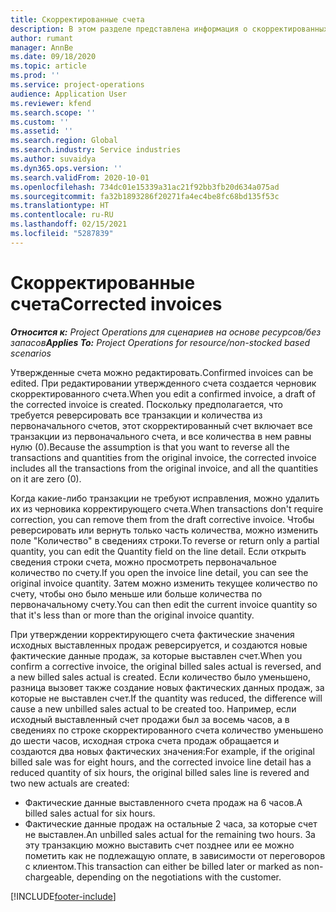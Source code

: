 ```yaml
---
title: Скорректированные счета
description: В этом разделе представлена информация о скорректированных счетах.
author: rumant
manager: AnnBe
ms.date: 09/18/2020
ms.topic: article
ms.prod: ''
ms.service: project-operations
audience: Application User
ms.reviewer: kfend
ms.search.scope: ''
ms.custom: ''
ms.assetid: ''
ms.search.region: Global
ms.search.industry: Service industries
ms.author: suvaidya
ms.dyn365.ops.version: ''
ms.search.validFrom: 2020-10-01
ms.openlocfilehash: 734dc01e15339a31ac21f92bb3fb20d634a075ad
ms.sourcegitcommit: fa32b1893286f20271fa4ec4be8fc68bd135f53c
ms.translationtype: HT
ms.contentlocale: ru-RU
ms.lasthandoff: 02/15/2021
ms.locfileid: "5287839"
---
```

# <a name="corrected-invoices"></a><span data-ttu-id="ddd26-103">Скорректированные счета</span><span class="sxs-lookup"><span data-stu-id="ddd26-103">Corrected invoices</span></span>

<span data-ttu-id="ddd26-104">_**Относится к:** Project Operations для сценариев на основе ресурсов/без запасов_</span><span class="sxs-lookup"><span data-stu-id="ddd26-104">_**Applies To:** Project Operations for resource/non-stocked based scenarios_</span></span>

<span data-ttu-id="ddd26-105">Утвержденные счета можно редактировать.</span><span class="sxs-lookup"><span data-stu-id="ddd26-105">Confirmed invoices can be edited.</span></span> <span data-ttu-id="ddd26-106">При редактировании утвержденного счета создается черновик скорректированного счета.</span><span class="sxs-lookup"><span data-stu-id="ddd26-106">When you edit a confirmed invoice, a draft of the corrected invoice is created.</span></span> <span data-ttu-id="ddd26-107">Поскольку предполагается, что требуется реверсировать все транзакции и количества из первоначального счетов, этот скорректированный счет включает все транзакции из первоначального счета, и все количества в нем равны нулю (0).</span><span class="sxs-lookup"><span data-stu-id="ddd26-107">Because the assumption is that you want to reverse all the transactions and quantities from the original invoice, the corrected invoice includes all the transactions from the original invoice, and all the quantities on it are zero (0).</span></span>

<span data-ttu-id="ddd26-108">Когда какие-либо транзакции не требуют исправления, можно удалить их из черновика корректирующего счета.</span><span class="sxs-lookup"><span data-stu-id="ddd26-108">When transactions don't require correction, you can remove them from the draft corrective invoice.</span></span> <span data-ttu-id="ddd26-109">Чтобы реверсировать или вернуть только часть количества, можно изменить поле "Количество" в сведениях строки.</span><span class="sxs-lookup"><span data-stu-id="ddd26-109">To reverse or return only a partial quantity, you can edit the Quantity field on the line detail.</span></span> <span data-ttu-id="ddd26-110">Если открыть сведения строки счета, можно просмотреть первоначальное количество по счету.</span><span class="sxs-lookup"><span data-stu-id="ddd26-110">If you open the invoice line detail, you can see the original invoice quantity.</span></span> <span data-ttu-id="ddd26-111">Затем можно изменить текущее количество по счету, чтобы оно было меньше или больше количества по первоначальному счету.</span><span class="sxs-lookup"><span data-stu-id="ddd26-111">You can then edit the current invoice quantity so that it's less than or more than the original invoice quantity.</span></span>

<span data-ttu-id="ddd26-112">При утверждении корректирующего счета фактические значения исходных выставленных продаж реверсируется, и создаются новые фактические данные продаж, за которые выставлен счет.</span><span class="sxs-lookup"><span data-stu-id="ddd26-112">When you confirm a corrective invoice, the original billed sales actual is reversed, and a new billed sales actual is created.</span></span> <span data-ttu-id="ddd26-113">Если количество было уменьшено, разница вызовет также создание новых фактических данных продаж, за которые не выставлен счет.</span><span class="sxs-lookup"><span data-stu-id="ddd26-113">If the quantity was reduced, the difference will cause a new unbilled sales actual to be created too.</span></span> <span data-ttu-id="ddd26-114">Например, если исходный выставленный счет продажи был за восемь часов, а в сведениях по строке скорректированного счета количество уменьшено до шести часов, исходная строка счета продаж обращается и создаются два новых фактических значения:</span><span class="sxs-lookup"><span data-stu-id="ddd26-114">For example, if the original billed sale was for eight hours, and the corrected invoice line detail has a reduced quantity of six hours, the original billed sales line is revered and two new actuals are created:</span></span>

- <span data-ttu-id="ddd26-115">Фактические данные выставленного счета продаж на 6 часов.</span><span class="sxs-lookup"><span data-stu-id="ddd26-115">A billed sales actual for six hours.</span></span>
- <span data-ttu-id="ddd26-116">Фактические данные продаж на остальные 2 часа, за которые счет не выставлен.</span><span class="sxs-lookup"><span data-stu-id="ddd26-116">An unbilled sales actual for the remaining two hours.</span></span> <span data-ttu-id="ddd26-117">За эту транзакцию можно выставить счет позднее или ее можно пометить как не подлежащую оплате, в зависимости от переговоров с клиентом.</span><span class="sxs-lookup"><span data-stu-id="ddd26-117">This transaction can either be billed later or marked as non-chargeable, depending on the negotiations with the customer.</span></span>


[!INCLUDE[footer-include](../includes/footer-banner.md)]